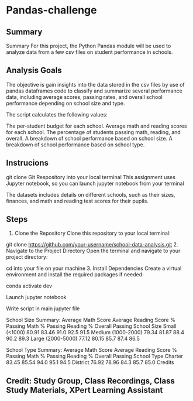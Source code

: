 # Pandas-challenge
## Summary
Summary
For this project, the Python Pandas module will be used to analyze data from a few csv files on student performance in schools. 

## Analysis Goals
The objective is gain insights into the data stored in the csv files by use of pandas dataframes code to classify and summarize several performance data, including average scores, passing rates, and overall school performance depending on school size and type.

The script calculates the following values:

The per-student budget for each school.
Average math and reading scores for each school.
The percentage of students passing math, reading, and overall.
A breakdown of school performance based on school size.
A breakdown of school performance based on school type.

## Instrucions 
git clone Git Respository into your local terminal
This assignment uses Jupyter notebook, so you can launch jupyter notebook from your terminal

The datasets includes details on different schools, such as their sizes, finances, and math and reading test scores for their pupils.

## Steps
1. Clone the Repository
Clone this repository to your local terminal:

git clone https://github.com/your-username/school-data-analysis.git
2. Navigate to the Project Directory
Open the terminal and navigate to your project directory:

cd into your file on your machine
3. Install Dependencies
Create a virtual environment and install the required packages if needed:

conda activate dev

Launch jupyter notebook

Write script in main jupyter file

School Size Summary:
                     Average Math Score  Average Reading Score  % Passing Math  % Passing Reading  % Overall Passing
School Size
Small (<1000)                     80.91                  83.46            91.0               92.5               91.5
Medium (1000-2000)                79.34                  81.87            88.4               90.2               89.3
Large (2000-5000)                 77.12                  80.15            85.7               87.4               86.5

School Type Summary:
                 Average Math Score  Average Reading Score  % Passing Math  % Passing Reading  % Overall Passing
School Type
Charter                     83.45                  85.54            94.0               95.1               94.5
District                    76.92                  78.96            84.3               85.7               85.0
Credits

## Credit: Study Group, Class Recordings, Class Study Materials, XPert Learning Assistant 
